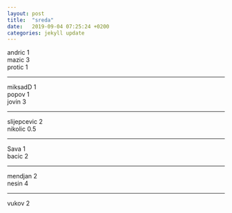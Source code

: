```yaml
---
layout: post
title:  "sreda"
date:   2019-09-04 07:25:24 +0200
categories: jekyll update
---
```


andric 1  
mazic 3  
protic 1  

***

miksadD 1  
popov 1  
jovin 3  

***

slijepcevic 2  
nikolic 0.5  
 
***

Sava 1  
bacic 2  

***

mendjan 2  
nesin 4  

***

vukov 2  